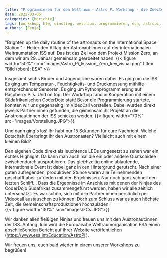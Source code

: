 ```yaml
---
title: "Programmieren für den Weltraum - Astro Pi Workshop - die Zweite"
date: 2022-03-06
categories: [berichte]
tags: [workshop, htw, einstieg, weltraum, programmieren, esa, astropi, python, iss, missionzero]
authors: [Fenja]
---
```


"Brighten up the daily routine of the astronauts on the International Space Station." - Heiter den Alltag der Astronaut:innen auf der internationalen Weltraumstation ISS auf. Das ist das Ziel von dem Projekt Mission Zero, an dem wir am 29. Januar gemeinsam gearbeitet haben. 
{{< figure width="50%" src="images/Astro_Pi_Mission_Zero_key_visual.png" title= "Bild (oben): ESA" >}}

Insgesamt sechs Kinder und Jugendliche waren dabei. Es ging um die ISS. Es ging um Temperatur-, Feuchtigkeits- und Druckmessung mithilfe entsprechender Sensoren. Es ging um Pythonprogrammierung auf Raspberry Pi's. Und on top: Der Workshop fand in Kooperation mit einem Südafrikanischen CoderDojo statt! Bevor die Programmierung startete, konnten wir uns gegenseitig im VideoCall vorstellen. Dabei wurden direkt jeweils Partner:innen gefunden, die gemeinsam ihr Projekt an die Anstronaut:innen der ISS schicken werden. 
{{< figure width="70%" src="images/Vorstellung.JPG">}}

Und dann ging's los! Ihr habt nur 15 Sekunden für eure Nachricht. Welche Botschaft überbringt ihr den Austronauten? Vielleicht auch mit einem kleinen Bild? 

Den eigenen Code direkt als leuchtende LEDs umgesetzt zu sehen war ein echtes Highlight. Da kann man auch mal die ein oder andere Quatschidee zwischendurch ausprobieren. Das gleichzeitig online ablaufende, internationale Event ist dabei ganz in den Hintergrund gerutscht. Nach einer guten aufregenden, produktiven Stunde waren alle Teilnehmenden geschafft aber zufrieden mit den Ergebnissen. Nur noch ganz schnell den letzten Schliff... Dass die Ergebnisse im Anschluss mit denen der Ninjas des CoderDojo Südafrikas zusammengeführt werden, haben wir alle zeitlich unterschätzt. Es war schön, sich mit den Partner:innen persönlich per Videocall austauschen zu können. Doch zum Schluss war es auch höchste Zeit, die Gemeinschaftsproduktionen hochzuladen.    
{{< figure width="30%" src="images/PCs.JPG">}}

Wir danken allen fleißigen Ninjas und freuen uns mit den Austronaut:innen der ISS. Anfang Juni wird die Europäische Weltraumorganisation ESA einen abschließenden Bericht auf ihrer Website veröffentlichen (https://www.esa.int/Education/AstroPI ).

Wir freuen uns, euch bald wieder in einem unserer Workshops zu begrüßen!
